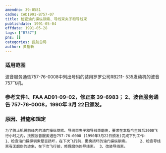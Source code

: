 ```yaml
---
amendno: 39-0581  
cadno: CAD1991-B757-07  
title: 检查油门操纵钢索、导线束夹子和导线束  
publishdate: 1991-05-04  
effdate: 1991-05-28  
tags: ["B757"]  
pns: []  
categories: 民航总局  
author: 黄祖新  
---
```

  
### 适用范围  
波音服务通告757-76-0008中列出号码的装用罗罗公司RB211- 535发动机的波音757飞机。  
  
<!--more-->  
### 参考文件1、FAA AD91-09-02，修正案 39-6983； 2、波音服务通告 757-76-0008，1990年 3月 22日颁发。  
  
### 原因、措施和规定  
    为了防止机翼前缘内的油门操纵钢索、导线束夹子和导线束磨伤，要求在本指令生效后3000飞行小时之内，按照波音服务通告757-76-0008 (1990年3月22日颁发)完成下列工作:  
    1、检查油门操纵钢索是否损坏，在下次飞行前，更换损坏的油门操纵钢索。     2、检查导线束有无磨伤的迹象，在下次飞行前，修理磨伤的导线束。 3、改装导线束。  
